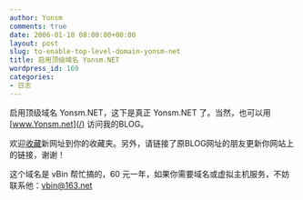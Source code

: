 ```yaml
---
author: Yonsm
comments: true
date: 2006-01-18 08:00:00+00:00
layout: post
slug: to-enable-top-level-domain-yonsm-net
title: 启用顶级域名 Yonsm.NET
wordpress_id: 169
categories:
- 日志
---
```


启用顶级域名 Yonsm.NET，这下是真正 Yonsm.NET 了。当然，也可以用 [www.Yonsm.net](/) 访问我的BLOG。  
  
欢迎[收藏](javascript:window.external.AddFavorite('http://www.yonsm.net',%20'Yonsm.NET');)新网址到你的收藏夹。另外，请链接了原BLOG网址的朋友更新你网站上的链接，谢谢！  
  
这个域名是 vBin 帮忙搞的，60 元一年，如果你需要域名或虚拟主机服务，不妨联系他：[vbin@163.net](mailto:vbin@163.net)

  

